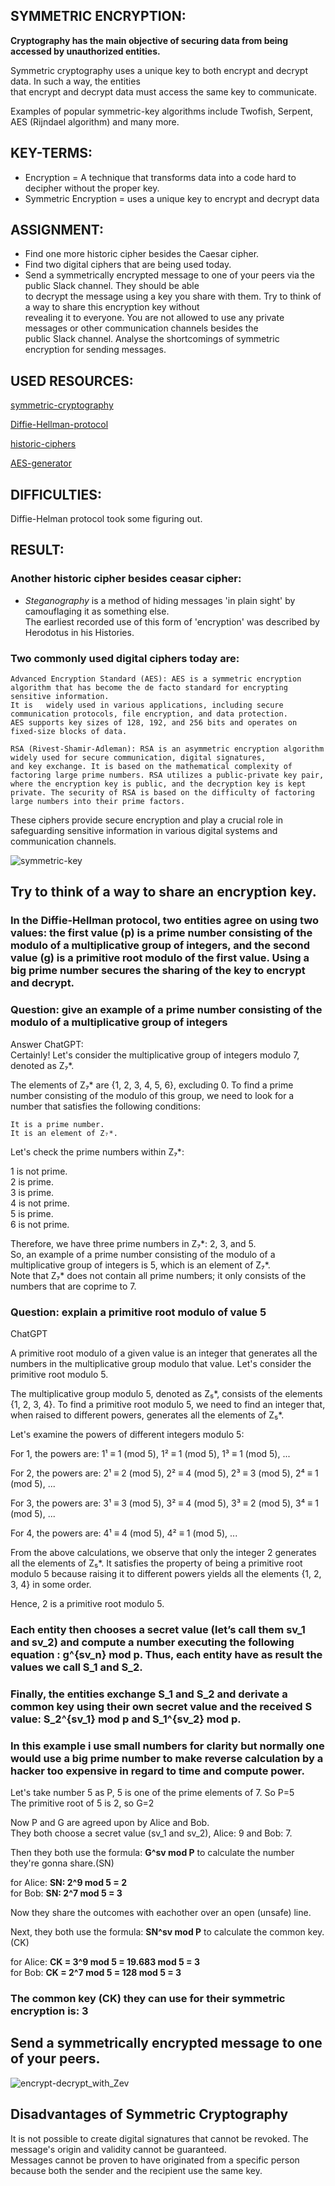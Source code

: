 ## SYMMETRIC ENCRYPTION:

**Cryptography has the main objective of securing data from being accessed by unauthorized entities.**  

Symmetric cryptography uses a unique key to both encrypt and decrypt data. In such a way, the entities  
that encrypt and decrypt data must access the same key to communicate.  

Examples of popular symmetric-key algorithms include Twofish, Serpent, AES (Rijndael algorithm) and many more.  

## KEY-TERMS:

* Encryption = A technique that transforms data into a code hard to decipher without the proper key.
* Symmetric Encryption = uses a unique key to encrypt and decrypt data

## ASSIGNMENT:

* Find one more historic cipher besides the Caesar cipher.
* Find two digital ciphers that are being used today.
* Send a symmetrically encrypted message to one of your peers via the public Slack channel. They should be able  
  to decrypt the message using a key you share with them. Try to think of a way to share this encryption key without  
  revealing it to everyone. You are not allowed to use any private messages or other communication channels besides the  
  public Slack channel. Analyse the shortcomings of symmetric encryption for sending messages.  


## USED RESOURCES:

[symmetric-cryptography](https://www.baeldung.com/cs/symmetric-cryptography)

[Diffie-Hellman-protocol](https://www.comparitech.com/blog/information-security/diffie-hellman-key-exchange/)

[historic-ciphers](https://interestingengineering.com/innovation/11-cryptographic-methods-that-marked-history-from-the-caesar-cipher-to-enigma-code-and-beyond)  

[AES-generator](https://encode-decode.com/aes256-encrypt-online/)  



## DIFFICULTIES:

Diffie-Helman protocol took some figuring out. 

## RESULT:

### Another historic cipher besides ceasar cipher:

* _Steganography_ is a method of hiding messages 'in plain sight' by camouflaging it as something else.  
  The earliest recorded use of this form of 'encryption' was described by Herodotus in his Histories.  

### Two commonly used digital ciphers today are:  

    Advanced Encryption Standard (AES): AES is a symmetric encryption algorithm that has become the de facto standard for encrypting sensitive information.  
    It is   widely used in various applications, including secure communication protocols, file encryption, and data protection.  
    AES supports key sizes of 128, 192, and 256 bits and operates on fixed-size blocks of data.  

    RSA (Rivest-Shamir-Adleman): RSA is an asymmetric encryption algorithm widely used for secure communication, digital signatures,  
    and key exchange. It is based on the mathematical complexity of factoring large prime numbers. RSA utilizes a public-private key pair,  
    where the encryption key is public, and the decryption key is kept private. The security of RSA is based on the difficulty of factoring  
    large numbers into their prime factors.  

These ciphers provide secure encryption and play a crucial role in safeguarding sensitive information in various digital systems and communication channels.  


![symmetric-key](../00_includes/SCREENSHOTS/Security/SEC-03_symm-key.png)

## Try to think of a way to share an encryption key.

### In the Diffie-Hellman protocol, two entities agree on using two values: the first value (p) is a prime number consisting of the modulo of a multiplicative group of integers, and the second value (g) is a primitive root modulo of the first value. Using a big prime number secures the sharing of the key to encrypt and decrypt.   

### Question: give an example of a prime number consisting of the modulo of a multiplicative group of integers  

Answer ChatGPT:  
Certainly! Let's consider the multiplicative group of integers modulo 7, denoted as Z₇*.  

The elements of Z₇* are {1, 2, 3, 4, 5, 6}, excluding 0. To find a prime number consisting of the modulo of this group, we need to look for a number that satisfies the   following conditions:  

    It is a prime number.  
    It is an element of Z₇*.  

Let's check the prime numbers within Z₇*:  

1 is not prime.  
2 is prime.  
3 is prime.  
4 is not prime.  
5 is prime.  
6 is not prime.  

Therefore, we have three prime numbers in Z₇*: 2, 3, and 5.  
So, an example of a prime number consisting of the modulo of a multiplicative group of integers is 5, which is an element of Z₇*.  
Note that Z₇* does not contain all prime numbers; it only consists of the numbers that are coprime to 7.  

### Question: explain a primitive root modulo of value 5
ChatGPT

A primitive root modulo of a given value is an integer that generates all the numbers in the multiplicative group modulo that value. Let's consider the primitive root modulo 5.

The multiplicative group modulo 5, denoted as Z₅*, consists of the elements {1, 2, 3, 4}. To find a primitive root modulo 5, we need to find an integer that, when raised to different powers, generates all the elements of Z₅*.

Let's examine the powers of different integers modulo 5:

For 1, the powers are: 1¹ ≡ 1 (mod 5), 1² ≡ 1 (mod 5), 1³ ≡ 1 (mod 5), ...

For 2, the powers are: 2¹ ≡ 2 (mod 5), 2² ≡ 4 (mod 5), 2³ ≡ 3 (mod 5), 2⁴ ≡ 1 (mod 5), ...

For 3, the powers are: 3¹ ≡ 3 (mod 5), 3² ≡ 4 (mod 5), 3³ ≡ 2 (mod 5), 3⁴ ≡ 1 (mod 5), ...

For 4, the powers are: 4¹ ≡ 4 (mod 5), 4² ≡ 1 (mod 5), ...

From the above calculations, we observe that only the integer 2 generates all the elements of Z₅*. It satisfies the property of being a primitive root modulo 5 because raising it to different powers yields all the elements {1, 2, 3, 4} in some order.

Hence, 2 is a primitive root modulo 5.  

### Each entity then chooses a secret value (let’s call them sv_1 and sv_2) and compute a number executing the following equation : g^{sv_n} mod p. Thus, each entity have as result the values we call S_1 and S_2.

### Finally, the entities exchange S_1 and S_2 and derivate a common key using their own secret value and the received S value: S_2^{sv_1} mod p and S_1^{sv_2} mod p.  

### In this example i use small numbers for clarity but normally one would use a big prime number to make reverse calculation by a hacker too expensive in regard to time and compute power.  

Let's take number 5 as P, 5 is one of the prime elements of 7. So P=5  
The primitive root of 5 is 2, so G=2

Now P and G are agreed upon by Alice and Bob.  
They both choose a secret value (sv_1 and sv_2), Alice: 9 and Bob: 7. 

Then they both use the formula: **G^sv mod P** to calculate the number they're gonna share.(SN)

for Alice: **SN: 2^9 mod 5 = 2**  
for Bob: **SN: 2^7 mod 5 = 3**  

Now they share the outcomes with eachother over an open (unsafe) line.  

Next, they both use the formula: **SN^sv mod P** to calculate the common key. (CK)    

for Alice: **CK = 3^9 mod 5 = 19.683 mod 5 = 3**  
for Bob: **CK = 2^7 mod 5 = 128 mod 5 = 3**  

### The common key (CK) they can use for their symmetric encryption is: **3**  

## Send a symmetrically encrypted message to one of your peers.
![encrypt-decrypt_with_Zev](../00_includes/SCREENSHOTS/Security/SEC-04_symm-encrypt.png)

## Disadvantages of Symmetric Cryptography  

It is not possible to create digital signatures that cannot be revoked. The message's origin and validity cannot be guaranteed.  
Messages cannot be proven to have originated from a specific person because both the sender and the recipient use the same key.  


